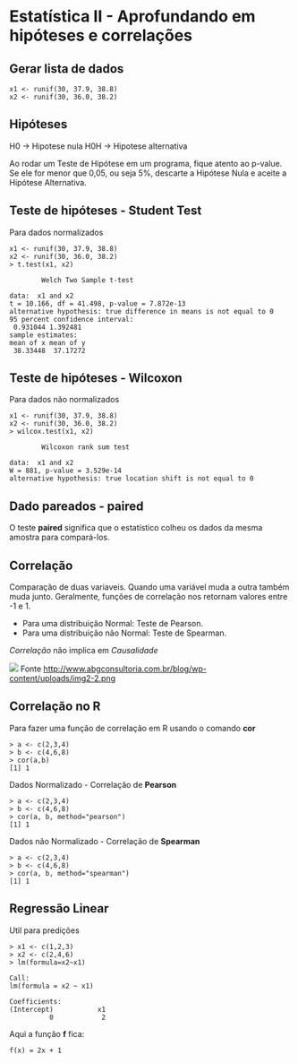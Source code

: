 # Estatística II - Aprofundando em hipóteses e correlações

## Gerar lista de dados

```
x1 <- runif(30, 37.9, 38.8)
x2 <- runif(30, 36.0, 38.2)
```

## Hipóteses

H0 -> Hipotese nula
H0H -> Hipotese alternativa

Ao rodar um Teste de Hipótese em um programa, fique atento ao p-value. Se ele for menor que 0,05, ou seja 5%, descarte a Hipótese Nula e aceite a Hipótese Alternativa.

## Teste de hipóteses - Student Test

Para dados normalizados

```
x1 <- runif(30, 37.9, 38.8)
x2 <- runif(30, 36.0, 38.2)
> t.test(x1, x2)

        Welch Two Sample t-test

data:  x1 and x2
t = 10.166, df = 41.498, p-value = 7.872e-13
alternative hypothesis: true difference in means is not equal to 0
95 percent confidence interval:
 0.931044 1.392481
sample estimates:
mean of x mean of y
 38.33448  37.17272
```

## Teste de hipóteses - Wilcoxon

Para dados não normalizados

```
x1 <- runif(30, 37.9, 38.8)
x2 <- runif(30, 36.0, 38.2)
> wilcox.test(x1, x2)

        Wilcoxon rank sum test

data:  x1 and x2
W = 881, p-value = 3.529e-14
alternative hypothesis: true location shift is not equal to 0
```

## Dado pareados - paired

O teste <b>paired</b> significa que o estatístico colheu os dados da mesma amostra para compará-los.

## Correlação

Comparação de duas variaveis. Quando uma variável muda a outra também muda junto. Geralmente, funções de correlação nos retornam valores entre -1 e 1.

<ul>
<li>Para uma distribuição Normal: Teste de Pearson.</li>
<li>Para uma distribuição não Normal: Teste de Spearman.</li>
</ul>

<em>Correlação</em> não implica em <em>Causalidade</em>

<img src="http://www.abgconsultoria.com.br/blog/wp-content/uploads/img2-2.png">
Fonte <a href="http://www.abgconsultoria.com.br/blog/wp-content/uploads/img2-2.png">http://www.abgconsultoria.com.br/blog/wp-content/uploads/img2-2.png</a>

## Correlação no R

Para fazer uma função de correlação em R usando o comando <b>cor</b>

```
> a <- c(2,3,4)
> b <- c(4,6,8)
> cor(a,b)
[1] 1
```

Dados Normalizado - Correlação de <b>Pearson</b>

```
> a <- c(2,3,4)
> b <- c(4,6,8)
> cor(a, b, method="pearson")
[1] 1
```

Dados não Normalizado - Correlação de <b>Spearman</b>

```
> a <- c(2,3,4)
> b <- c(4,6,8)
> cor(a, b, method="spearman")
[1] 1
```

## Regressão Linear

Util para predições

```
> x1 <- c(1,2,3)
> x2 <- c(2,4,6)
> lm(formula=x2~x1)

Call:
lm(formula = x2 ~ x1)

Coefficients:
(Intercept)           x1
          0            2
```

Aqui a função <b>f</b> fica:

```
f(x) = 2x + 1
```